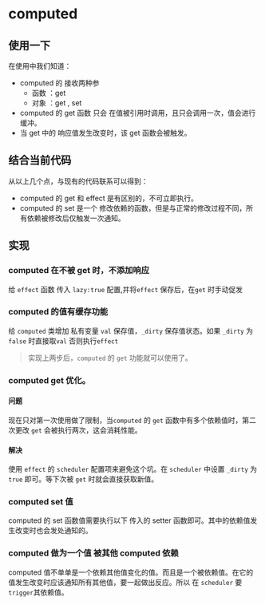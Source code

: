# computed

## 使用一下

在使用中我们知道：

- computed 的 接收两种参
  - 函数 ：get
  - 对象 ：get , set
- computed 的 get 函数 只会 在值被引用时调用，且只会调用一次，值会进行缓冲。
- 当 get 中的 响应值发生改变时，该 get 函数会被触发。

## 结合当前代码

从以上几个点，与现有的代码联系可以得到：

- computed 的 get 和 effect 是有区别的，不可立即执行。
- computed 的 set 是一个 修改依赖的函数，但是与正常的修改过程不同，所有依赖被修改后仅触发一次通知。

## 实现

### computed 在不被 get 时，不添加响应

给 `effect` 函数 传入 `lazy:true` 配置,并将`effect` 保存后，在`get` 时手动促发

### computed 的值有缓存功能

给 `computed` 类增加 私有变量 `val` 保存值，`_dirty` 保存值状态。如果 `_dirty` 为 `false` 时直接取`val` 否则执行`effect`

> 实现上两步后，`computed` 的 `get` 功能就可以使用了。

### computed get 优化。

#### 问题

现在只对第一次使用做了限制，当`computed` 的 `get` 函数中有多个依赖值时，第二次更改 `get` 会被执行两次，这会消耗性能。

#### 解决

使用 `effect` 的 `scheduler` 配置项来避免这个坑。在 `scheduler` 中设置 `_dirty` 为 `true` 即可。等下次被 `get` 时就会直接获取新值。

### computed set 值

computed 的 set 函数值需要执行以下 传入的 setter 函数即可。其中的依赖值发生改变时也会发处通知的。

### computed 做为一个值 被其他 computed 依赖

computed 值不单单是一个依赖其他值变化的值。而且是一个被依赖值。在它的值发生改变时应该通知所有其他值，要一起做出反应。所以 在 `scheduler` 要`trigger`其依赖值。